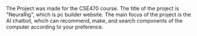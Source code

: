 The Project was made for the CSE470 course. The title of the project is "NeuraRig", which is pc builder website.
The main focus of the project is the AI chatbot, which can recommend, make, and search components of the computer according to your preference.
